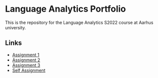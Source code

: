 # Language Analytics Portfolio
This is the repository for the Language Analytics S2022 course at Aarhus university.

## Links
- [Assignment 1](./language-a1/README.md)
- [Assignment 2](./language-a2/README.md)
- [Assignment 3](./language-a3/README.md)
- [Self Assignment](https://github.com/Rysias/fooled-by-llm)